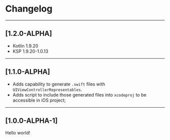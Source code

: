 # Changelog
---

## [1.2.0-ALPHA]

- Kotlin 1.9.20
- KSP 1.9.20-1.0.13

---

## [1.1.0-ALPHA]

- Adds capability to generate `.swift` files with `UIViewControllerRepresentables`.
- Adds script to include those generated files into `xcodeproj` to be accessible in iOS project;

---

## [1.0.0-ALPHA-1]

Hello world!
